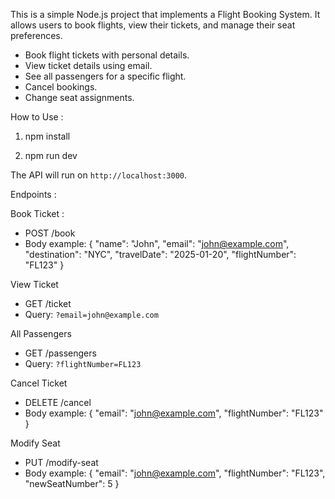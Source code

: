 This is a simple Node.js project that implements a Flight Booking System. It allows users to book flights, view their tickets, and manage their seat preferences.

- Book flight tickets with personal details.
- View ticket details using email.
- See all passengers for a specific flight.
- Cancel bookings.
- Change seat assignments.

How to Use :

1. npm install

2. npm run dev

The API will run on `http://localhost:3000`.

Endpoints :

Book Ticket :
- POST /book
- Body example:
  {
    "name": "John",
    "email": "john@example.com",
    "destination": "NYC",
    "travelDate": "2025-01-20",
    "flightNumber": "FL123"
  }

View Ticket
- GET /ticket
- Query: `?email=john@example.com`

All Passengers
- GET /passengers
- Query: `?flightNumber=FL123`

Cancel Ticket
- DELETE /cancel
- Body example:
  {
    "email": "john@example.com",
    "flightNumber": "FL123"
  }

Modify Seat
- PUT /modify-seat
- Body example:
  {
    "email": "john@example.com",
    "flightNumber": "FL123",
    "newSeatNumber": 5
  }